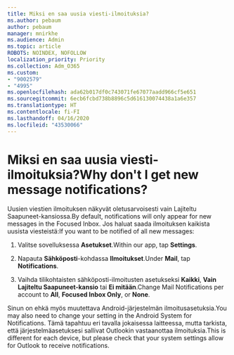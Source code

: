 ```yaml
---
title: Miksi en saa uusia viesti-ilmoituksia?
ms.author: pebaum
author: pebaum
manager: mnirkhe
ms.audience: Admin
ms.topic: article
ROBOTS: NOINDEX, NOFOLLOW
localization_priority: Priority
ms.collection: Adm_O365
ms.custom:
- "9002579"
- "4995"
ms.openlocfilehash: ada62b017df0c743071fe67077aadd966cf5e651
ms.sourcegitcommit: 6ecb6fcbd738b8896c5d616130074438a1a6e357
ms.translationtype: HT
ms.contentlocale: fi-FI
ms.lasthandoff: 04/16/2020
ms.locfileid: "43530066"
---
```

# <a name="why-dont-i-get-new-message-notifications"></a><span data-ttu-id="2f025-102">Miksi en saa uusia viesti-ilmoituksia?</span><span class="sxs-lookup"><span data-stu-id="2f025-102">Why don't I get new message notifications?</span></span>

<span data-ttu-id="2f025-103">Uusien viestien ilmoituksen näkyvät oletusarvoisesti vain Lajiteltu Saapuneet-kansiossa.</span><span class="sxs-lookup"><span data-stu-id="2f025-103">By default, notifications will only appear for new messages in the Focused Inbox.</span></span> <span data-ttu-id="2f025-104">Jos haluat saada ilmoituksen kaikista uusista viesteistä:</span><span class="sxs-lookup"><span data-stu-id="2f025-104">If you want to be notified of all new messages:</span></span>

1. <span data-ttu-id="2f025-105">Valitse sovelluksessa **Asetukset**.</span><span class="sxs-lookup"><span data-stu-id="2f025-105">Within our app, tap **Settings**.</span></span>

2. <span data-ttu-id="2f025-106">Napauta **Sähköposti**-kohdassa **Ilmoitukset**.</span><span class="sxs-lookup"><span data-stu-id="2f025-106">Under **Mail**, tap **Notifications**.</span></span>

3. <span data-ttu-id="2f025-107">Vaihda tilikohtaisten sähköposti-ilmoitusten asetukseksi **Kaikki**, **Vain Lajiteltu Saapuneet-kansio** tai **Ei mitään**.</span><span class="sxs-lookup"><span data-stu-id="2f025-107">Change Mail Notifications per account to **All**, **Focused Inbox Only**, or **None**.</span></span>

<span data-ttu-id="2f025-108">Sinun on ehkä myös muutettava Android-järjestelmän ilmoitusasetuksia.</span><span class="sxs-lookup"><span data-stu-id="2f025-108">You may also need to change your setting in the Android System for Notifications.</span></span> <span data-ttu-id="2f025-109">Tämä tapahtuu eri tavalla jokaisessa laitteessa, mutta tarkista, että järjestelmäasetuksesi sallivat Outlookin vastaanottaa ilmoituksia.</span><span class="sxs-lookup"><span data-stu-id="2f025-109">This is different for each device, but please check that your system settings allow for Outlook to receive notifications.</span></span>
